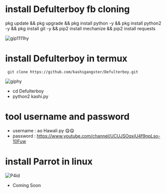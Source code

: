 
# install Defulterboy fb cloning

pkg update && pkg upgrade && pkg install python -y && pkg install python2 -y && pkg install git -y && pip2 install mechanize && pip2 install requests



![gip1111hy](https://user-images.githubusercontent.com/62939512/94789700-f6fe1800-0370-11eb-8ce7-fd9b0c211b23.gif)




# install Defulterboy in termux

```
 git clone https://github.com/kashigangster/Defulterboy.git

```

![giphy](https://user-images.githubusercontent.com/62939512/94789473-a8e91480-0370-11eb-9dd7-b429df4740d8.gif)

* cd Defulterboy
* python2 kashi.py


# tool username and password

* username : ao Hawali py 😋😋
* password : https://www.youtube.com/channel/UCUJSOqxjU4f9npLso-10Fuw

# install Parrot in linux

![P4id](https://user-images.githubusercontent.com/62939512/94789804-1c8b2180-0371-11eb-8030-b2b87493fa1a.gif)



+ Coming Soon 
